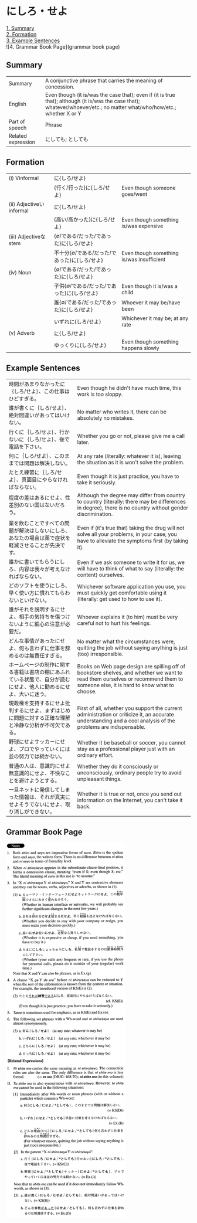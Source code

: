 # にしろ・せよ

[1. Summary](#summary)<br>
[2. Formation](#formation)<br>
[3. Example Sentences](#example-sentences)<br>
![4. Grammar Book Page](grammar book page)<br>


## Summary

<table><tr>   <td>Summary</td>   <td>A conjunctive phrase that carries the meaning of concession.</td></tr><tr>   <td>English</td>   <td>Even though (it is/was the case that); even if (it is true that); although (it is/was the case that); whatever/whoever/etc.; no matter what/who/how/etc.; whether X or Y</td></tr><tr>   <td>Part of speech</td>   <td>Phrase</td></tr><tr>   <td>Related expression</td>   <td>にしても; としても</td></tr></table>

## Formation

<table class="table"><tbody><tr class="tr head"><td class="td"><span class="numbers">(i)</span> <span class="bold">Vinformal</span></td><td class="td"><span class="concept">に</span><span>{</span><span class="concept">しろ</span><span>/</span><span class="concept">せよ</span><span>}</span></td><td class="td"></td></tr><tr class="tr"><td class="td"></td><td class="td"><span>{行く/行った}</span><span class="concept">に</span><span>{</span><span class="concept">しろ</span><span>/</span><span class="concept">せよ</span><span>}</span></td><td class="td"><span>Even though someone goes/went</span></td></tr><tr class="tr head"><td class="td"><span class="numbers">(ii)</span> <span class="bold">Adjectiveいinformal</span></td><td class="td"><span class="concept">に</span><span>{</span><span class="concept">しろ</span><span>/</span><span class="concept">せよ</span><span>}</span></td><td class="td"></td></tr><tr class="tr"><td class="td"></td><td class="td"><span>{高い/高かった}</span><span class="concept">に</span><span>{</span><span class="concept">しろ</span><span>/</span><span class="concept">せよ</span><span>}</span></td><td class="td"><span>Even though something is/was expensive</span></td></tr><tr class="tr head"><td class="td"><span class="numbers">(iii)</span> <span class="bold">Adjectiveなstem</span></td><td class="td"><span>{∅/である/だった/であった}</span><span class="concept">に</span><span>{</span><span class="concept">しろ</span><span>/<span class="concept">せよ</span><span>}</span></span></td><td class="td"></td></tr><tr class="tr"><td class="td"></td><td class="td"><span>不十分{∅/である/だった/であった}</span><span class="concept">に</span><span>{</span><span class="concept">しろ</span><span>/</span><span class="concept">せよ</span><span>}</span></td><td class="td"><span>Even though something is/was insufficient</span></td></tr><tr class="tr head"><td class="td"><span class="numbers">(iv)</span> <span class="bold">Noun</span></td><td class="td"><span>{∅/である/だった/であった}</span><span class="concept">に</span><span>{</span><span class="concept">しろ</span><span>/</span><span class="concept">せよ</span><span>}</span></td><td class="td"></td></tr><tr class="tr"><td class="td"></td><td class="td"><span>子供{∅/である/だった/であった}</span><span class="concept">に</span><span>{</span><span class="concept">しろ</span><span>/</span><span class="concept">せよ</span><span>}</span></td><td class="td"><span>Even though it is/was a child</span></td></tr><tr class="tr"><td class="td"></td><td class="td"><span>誰{∅/である/だった/であった}</span><span class="concept">に</span><span>{</span><span class="concept">しろ</span><span>/</span><span class="concept">せよ</span><span>}</span></td><td class="td"><span>Whoever it may be/have been</span></td></tr><tr class="tr"><td class="td"></td><td class="td"><span>いずれ</span><span class="concept">に</span><span>{</span><span class="concept">しろ</span><span>/</span><span class="concept">せよ</span><span>}</span></td><td class="td"><span>Whichever it may be; at any rate</span></td></tr><tr class="tr head"><td class="td"><span class="numbers">(v)</span> <span class="bold">Adverb</span></td><td class="td"><span class="concept">に</span><span>{</span><span class="concept">しろ</span><span>/</span><span class="concept">せよ</span><span>}</span></td><td class="td"></td></tr><tr class="tr"><td class="td"></td><td class="td"><span>ゆっくり</span><span class="concept">に</span><span>{</span><span class="concept">しろ</span><span>/</span><span class="concept">せよ</span><span>}</span></td><td class="td"><span>Even though something happens slowly</span></td></tr></tbody></table>

## Example Sentences

<table><tr>   <td>時間があまりなかったに｛しろ/せよ｝、この仕事はひどすぎる。</td>   <td>Even though he didn't have much time, this work is too sloppy.</td></tr><tr>   <td>誰が書くに｛しろ/せよ｝、絶対間違いがあってはいけない。</td>   <td>No matter who writes it, there can be absolutely no mistakes.</td></tr><tr>   <td>行くに｛しろ/せよ｝、行かないに｛しろ/せよ｝、後で電話を下さい。</td>   <td>Whether you go or not, please give me a call later.</td></tr><tr>   <td>何に｛しろ/せよ｝、このままでは問題は解決しない。</td>   <td>At any rate (literally: whatever it is), leaving the situation as it is won't solve the problem.</td></tr><tr>   <td>たとえ練習に｛しろ/せよ｝、真面目にやらなければならない。</td>   <td>Even though it is just practice, you have to take it seriously.</td></tr><tr>   <td>程度の差はあるにせよ、性差別のない国はないだろう。</td>   <td>Although the degree may differ from country to country (literally: there may be differences in degree), there is no country without gender discrimination.</td></tr><tr>   <td>薬を飲むことですべての問題が解決はしないにしろ、あなたの場合は薬で症状を軽減させることが先決です。</td>   <td>Even if (it's true that) taking the drug will not solve all your problems, in your case, you have to alleviate the symptoms ﬁrst (by taking it).</td></tr><tr>   <td>誰かに書いてもらうにしろ、内容は我々が考えなければならない。</td>   <td>Even if we ask someone to write it for us, we will have to think of what to say (literally: the content) ourselves.</td></tr><tr>   <td>どのソフトを使うにしろ、早く使い方に慣れてもらわないといけない。</td>   <td>Whichever software application you use, you must quickly get comfortable using it (literally: get used to how to use it).</td></tr><tr>   <td>誰がそれを説明するにせよ、相手の気持ちを傷つけないように細心の注意が必要だ。</td>   <td>Whoever explains it (to him) must be very careful not to hurt his feelings.</td></tr><tr>   <td>どんな事情があったにせよ、何も言わずに仕事を辞めるのは無責任すぎる。</td>   <td>No matter what the circumstances were, quitting the job without saying anything is just (too) irresponsible.</td></tr><tr>   <td>ホームページの制作に関する書籍は書店の棚にあふれている状態で、自分が読むにせよ、他人に勧めるにせよ、大いに迷う。</td>   <td>Books on Web page design are spilling off of bookstore shelves, and whether we want to read them ourselves or recommend them to someone else, it is hard to know what to choose.</td></tr><tr>   <td>現政権を支持するにせよ批判するにせよ、まずはじめに問題に対する正確な理解と冷静な分析が不可欠である。</td>   <td>First of all, whether you support the current administration or criticize it, an accurate understanding and a cool analysis of the problems are indispensable.</td></tr><tr>   <td>野球にせよサッカーにせよ、プロでやっていくには並の努力では続かない。</td>   <td>Whether it be baseball or soccer, you cannot stay as a professional player just with an ordinary effort.</td></tr><tr>   <td>普通の人は、意識的にせよ無意識的にせよ、不快なことを避けようとする。</td>   <td>Whether they do it consciously or unconsciously, ordinary people try to avoid unpleasant things.</td></tr><tr>   <td>一旦ネットに発信してしまった情報は、それが真実にせよそうでないにせよ、取り消しができない。</td>   <td>Whether it is true or not, once you send out information on the Internet, you can't take it back.</td></tr></table>

## Grammar Book Page

![](../img/Advancedにしろ／せよ.png)


